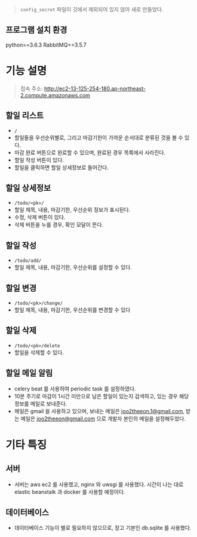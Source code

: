 > `config_secret` 파일이 깃에서 제외되어 있지 않아 새로 만들었다.

## 프로그램 설치 환경
python==3.6.3
RabbitMQ==3.5.7

# 기능 설명

> 접속 주소: http://ec2-13-125-254-180.ap-northeast-2.compute.amazonaws.com

## 할일 리스트
- `/`
- 할일들을 우선순위별로, 그리고 마감기한이 가까운 순서대로 분류된 것을 볼 수 있다. 
- 마감 완료 버튼으로 완료할 수 있으며, 완료된 경우 목록에서 사라진다. 
- 할일 작성 버튼이 있다.
- 할일을 클릭하면 할일 상세정보로 들어간다.

## 할일 상세정보
- `/todo/<pk>/`
- 할일 제목, 내용, 마감기한, 우선순위 정보가 표시된다. 
- 수정, 삭제 버튼이 있다.
- 삭제 버튼을 누를 경우, 확인 모달이 뜬다. 

## 할일 작성
- `/todo/add/`
- 할일 제목, 내용, 마감기한, 우선순위를 설정할 수 있다.

## 할일 변경
- `/todo/<pk>/change/`
- 할일 제목, 내용, 마감기한, 우선순위를 변경할 수 있다

## 할일 삭제
- `/todo/<pk>/delete`
- 할일을 삭제할 수 있다. 

## 할일 메일 알림
- celery beat 를 사용하여 periodic task 를 설정하였다.
- 10분 주기로 마감이 1시간 미만으로 남은 할일이 있는지 검색하고, 있는 경우 해당 정보를 메일로 보내준다.
- 메일은 gmail 을 사용하고 있으며, 보내는 메일은 joo2theeon.1@gmail.com, 받는 메일은 joo2theeon@gmail.com 으로 개발자 본인의 메일을 설정해두었다. 

# 기타 특징

## 서버
- 서버는 aws ec2 를 사용했고, nginx 와 uwsgi 를 사용했다. 시간이 나는 대로 elastic beanstalk 과 docker 를 사용할 예정이다. 

## 데이터베이스
- 데이터베이스 기능이 별로 필요하지 않으므로, 장고 기본인 db.sqlite 를 사용했다.


